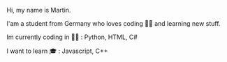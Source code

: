 Hi, my name is Martin.

I'am a student from Germany who loves coding  👨‍💻 and learning new stuff.

Im currently coding in 👨‍🏫 : Python, HTML, C# 

I want to learn 🎓 : Javascript, C++

